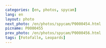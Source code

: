 ```yaml
---
categories: [en, photos, spycam]
lang: en
layout: photo
next_photo: /en/photos/spycam/P0000454.html
picname: P0000455
prev_photo: /en/photos/spycam/P0000456.html
tags: [Fotofalle, Leopards]
---
```


